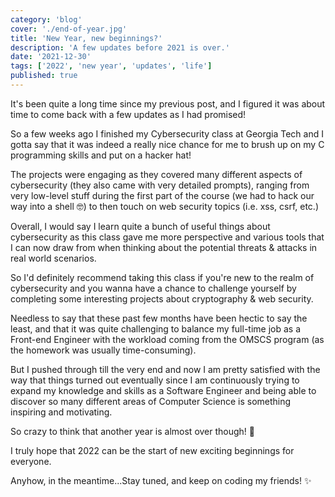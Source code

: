 ```yaml
---
category: 'blog'
cover: './end-of-year.jpg'
title: 'New Year, new beginnings?'
description: 'A few updates before 2021 is over.'
date: '2021-12-30'
tags: ['2022', 'new year', 'updates', 'life']
published: true
---
```


It's been quite a long time since my previous post, and I figured it was about time to come back with a few updates as I had promised!

So a few weeks ago I finished my Cybersecurity class at Georgia Tech and I gotta say that it was indeed a really nice chance for me to brush up on my C programming skills and put on a hacker hat!

The projects were engaging as they covered many different aspects of cybersecurity (they also came with very detailed prompts), ranging from very low-level stuff during the first part of the course (we had to hack our way into a shell 🤓) to then touch on web security topics (i.e. xss, csrf, etc.)

Overall, I would say I learn quite a bunch of useful things about cybersecurity as this class gave me more perspective and various tools that I can now draw from when thinking about the potential threats & attacks in real world scenarios.

So I'd definitely recommend taking this class if you're new to the realm of cybersecurity and you wanna have a chance to challenge yourself by completing some interesting projects about cryptography & web security.

Needless to say that these past few months have been hectic to say the least, and that it was quite challenging to balance my full-time job as a Front-end Engineer with the workload coming from the OMSCS program (as the homework was usually time-consuming).

But I pushed through till the very end and now I am pretty satisfied with the way that things turned out eventually since I am continuously trying to expand my knowledge and skills as a Software Engineer and being able to discover so many different areas of Computer Science is something inspiring and motivating.

So crazy to think that another year is almost over though! 🤯

I truly hope that 2022 can be the start of new exciting beginnings for everyone.

Anyhow, in the meantime...Stay tuned, and keep on coding my friends! ✨
